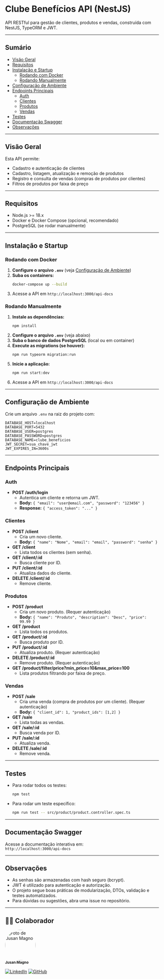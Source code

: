 # Clube Benefícios API (NestJS)

API RESTful para gestão de clientes, produtos e vendas, construída com NestJS, TypeORM e JWT.

---

## Sumário

- [Visão Geral](#visão-geral)
- [Requisitos](#requisitos)
- [Instalação e Startup](#instalação-e-startup)
  - [Rodando com Docker](#rodando-com-docker)
  - [Rodando Manualmente](#rodando-manualmente)
- [Configuração de Ambiente](#configuração-de-ambiente)
- [Endpoints Principais](#endpoints-principais)
  - [Auth](#auth)
  - [Clientes](#clientes)
  - [Produtos](#produtos)
  - [Vendas](#vendas)
- [Testes](#testes)
- [Documentação Swagger](#documentação-swagger)
- [Observações](#observações)

---

## Visão Geral

Esta API permite:
- Cadastro e autenticação de clientes
- Cadastro, listagem, atualização e remoção de produtos
- Registro e consulta de vendas (compras de produtos por clientes)
- Filtros de produtos por faixa de preço

---

## Requisitos

- Node.js >= 18.x
- Docker e Docker Compose (opcional, recomendado)
- PostgreSQL (se rodar manualmente)

---

## Instalação e Startup

### Rodando com Docker

1. **Configure o arquivo `.env`** (veja [Configuração de Ambiente](#configuração-de-ambiente))
2. **Suba os containers:**
   ```sh
   docker-compose up --build
   ```
3. Acesse a API em `http://localhost:3000/api-docs`

### Rodando Manualmente

1. **Instale as dependências:**
   ```sh
   npm install
   ```
2. **Configure o arquivo `.env`** (veja abaixo)
3. **Suba o banco de dados PostgreSQL** (local ou em container)
4. **Execute as migrations (se houver):**
   ```sh
   npm run typeorm migration:run
   ```
5. **Inicie a aplicação:**
   ```sh
   npm run start:dev
   ```
6. Acesse a API em `http://localhost:3000/api-docs`

---

## Configuração de Ambiente

Crie um arquivo `.env` na raiz do projeto com:

```
DATABASE_HOST=localhost
DATABASE_PORT=5432
DATABASE_USER=postgres
DATABASE_PASSWORD=postgres
DATABASE_NAME=clube_beneficios
JWT_SECRET=sua_chave_jwt
JWT_EXPIRES_IN=3600s
```

---

## Endpoints Principais

### Auth

- **POST /auth/login**
  - Autentica um cliente e retorna um JWT.
  - **Body:** `{ "email": "user@email.com", "password": "123456" }`
  - **Response:** `{ "access_token": "..." }`

### Clientes

- **POST /client**
  - Cria um novo cliente.
  - **Body:** `{ "name": "Nome", "email": "email", "password": "senha" }`
- **GET /client**
  - Lista todos os clientes (sem senha).
- **GET /client/:id**
  - Busca cliente por ID.
- **PUT /client/:id**
  - Atualiza dados do cliente.
- **DELETE /client/:id**
  - Remove cliente.

### Produtos

- **POST /product**
  - Cria um novo produto. (Requer autenticação)
  - **Body:** `{ "name": "Produto", "description": "Desc", "price": 99.99 }`
- **GET /product**
  - Lista todos os produtos.
- **GET /product/:id**
  - Busca produto por ID.
- **PUT /product/:id**
  - Atualiza produto. (Requer autenticação)
- **DELETE /product/:id**
  - Remove produto. (Requer autenticação)
- **GET /product/filter/price?min_price=10&max_price=100**
  - Lista produtos filtrando por faixa de preço.

### Vendas

- **POST /sale**
  - Cria uma venda (compra de produtos por um cliente). (Requer autenticação)
  - **Body:** `{ "client_id": 1, "product_ids": [1,2] }`
- **GET /sale**
  - Lista todas as vendas.
- **GET /sale/:id**
  - Busca venda por ID.
- **PUT /sale/:id**
  - Atualiza venda.
- **DELETE /sale/:id**
  - Remove venda.

---

## Testes

- Para rodar todos os testes:
  ```sh
  npm test
  ```
- Para rodar um teste específico:
  ```sh
  npm run test -- src/product/product.controller.spec.ts
  ```

---

## Documentação Swagger

Acesse a documentação interativa em:  
`http://localhost:3000/api-docs`

---

## Observações

- As senhas são armazenadas com hash seguro (bcrypt).
- JWT é utilizado para autenticação e autorização.
- O projeto segue boas práticas de modularização, DTOs, validação e testes automatizados.
- Para dúvidas ou sugestões, abra uma issue no repositório.

---

## 👨‍💻 Colaborador

<a href="https://github.com/jusansilva">
 <img style="border-radius: 50%;" src="https://github.com/jusansilva.png" width="100px;" alt="Foto de Jusan Magno"/>
 <br />
 <sub><b>Jusan Magno</b></sub>
</a>
<br />

[![LinkedIn](https://img.shields.io/badge/LinkedIn-0077B5?style=for-the-badge&logo=linkedin&logoColor=white)](https://www.linkedin.com/in/jusanmagno/)
[![GitHub](https://img.shields.io/badge/GitHub-100000?style=for-the-badge&logo=github&logoColor=white)](https://github.com/jusansilva)